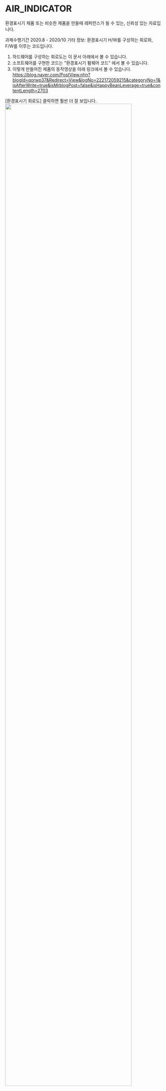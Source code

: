# AIR_INDICATOR
환경표시기 제품 또는 비슷한 제품을 만들때 레퍼런스가 될 수 있는, 신뢰성 있는 자료입니다.

과제수행기간 2020.8 - 2020/10
기타 정보: 환경표시기 H/W를 구성하는 회로와, F/W를 이루는 코드입니다.

1. 하드웨어를 구성하는 회로도는 이 문서 아래에서 볼 수 있습니다.
2. 소프트웨어를 구현한 코드는 "환경표시기 펌웨어 코드" 에서 볼 수 있습니다.
3. 이렇게 만들어진 제품의 동작영상을 아래 링크에서 볼 수 있습니다.
https://blog.naver.com/PostView.nhn?blogId=qorwp37&Redirect=View&logNo=222172059215&categoryNo=1&isAfterWrite=true&isMrblogPost=false&isHappyBeanLeverage=true&contentLength=2703

[환경표시기 회로도]
클릭하면 훨씬 더 잘 보입니다.
<img src="https://user-images.githubusercontent.com/58552452/102001432-8e022b80-3d35-11eb-84a0-17b4a784c70e.PNG" width="90%"></img>
